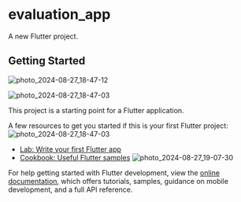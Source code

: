 # evaluation_app

A new Flutter project.

## Getting Started
![photo_2024-08-27_18-47-12](https://github.com/user-attachments/assets/04d77711-ae30-43e7-86ee-1d89654b21db)

![photo_2024-08-27_18-47-03](https://github.com/user-attachments/assets/25702582-67d5-46b5-afda-8dd5638d3eec)

This project is a starting point for a Flutter application.

A few resources to get you started if this is your first Flutter project:![photo_2024-08-27_18-47-03](https://github.com/user-attachments/assets/19876f36-5c52-43f9-b993-371b7e922523)


- [Lab: Write your first Flutter app](https://docs.flutter.dev/get-started/codelab)
- [Cookbook: Useful Flutter samples](https://docs.flutter.dev/cookbook)
![photo_2024-08-27_19-07-30](https://github.com/user-attachments/assets/21e9382f-8a50-4229-abd3-34978746c659)

For help getting started with Flutter development, view the
[online documentation](https://docs.flutter.dev/), which offers tutorials,
samples, guidance on mobile development, and a full API reference.
